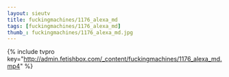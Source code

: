 ```yaml
--- 
layout: sieutv
title: fuckingmachines/1176_alexa_md
tags: [fuckingmachines/1176_alexa_md]
thumb_: fuckingmachines/1176_alexa_md.jpg
---
```

{% include tvpro key="http://admin.fetishbox.com/_content/fuckingmachines/1176_alexa_md.mp4" %} 
